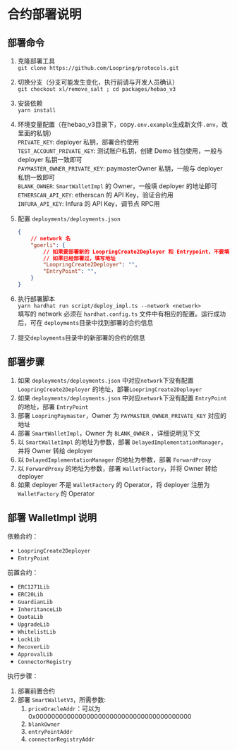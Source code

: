 #  合约部署说明

## 部署命令

1. 克隆部署工具  
   `git clone https://github.com/Loopring/protocols.git`
2. 切换分支（分支可能发生变化，执行前请与开发人员确认）   
   `git checkout xl/remove_salt ; cd packages/hebao_v3`
3. 安装依赖  
   `yarn install`
4. 环境变量配置（在hebao_v3目录下，copy`.env.example`生成新文件`.env`，改里面的私钥）  
   `PRIVATE_KEY`: deployer 私钥，部署合约使用  
   `TEST_ACCOUNT_PRIVATE_KEY`: 测试账户私钥，创建 Demo 钱包使用，一般与 deployer 私钥一致即可  
   `PAYMASTER_OWNER_PRIVATE_KEY`: paymasterOwner 私钥，一般与 deployer 私钥一致即可  
   `BLANK_OWNER`: `SmartWalletImpl` 的 Owner，一般填 deployer 的地址即可  
   `ETHERSCAN_API_KEY`: etherscan 的 API Key，验证合约用  
   `INFURA_API_KEY`: Infura 的 API Key，调节点 RPC用  
5. 配置 `deployments/deployments.json`  
    ```json
    {
        // network 名
        "goerli": {
            // 如果要部署新的 LoopringCreate2Deployer 和 Entrypoint，不要填写地址
            // 如果已经部署过，填写地址
            "LoopringCreate2Deployer": "",
            "EntryPoint": "",
        }
    }
    ```

6. 执行部署脚本  
   `yarn hardhat run script/deploy_impl.ts --network <network>`  
   填写的 network 必须在 `hardhat.config.ts` 文件中有相应的配置。运行成功后，可在 `deployments`目录中找到部署的合约信息
7. 提交`deployments`目录中的新部署的合约的信息

## 部署步骤

1. 如果 `deployments/deployments.json` 中对应`network`下没有配置 `LoopringCreate2Deployer` 的地址，部署`LoopringCreate2Deployer`
2. 如果 `deployments/deployments.json` 中对应`network`下没有配置 `EntryPoint` 的地址，部署 `EntryPoint`
3. 部署 `LoopringPaymaster`，Owner 为 `PAYMASTER_OWNER_PRIVATE_KEY` 对应的地址
4. 部署 `SmartWalletImpl`，Owner 为 `BLANK_OWNER` ，详细说明见下文
5. 以 `SmartWalletImpl` 的地址为参数，部署 `DelayedImplementationManager`，并将 Owner 转给 deployer
6. 以 `DelayedImplementationManager` 的地址为参数，部署 `ForwardProxy`
7. 以 `ForwardProxy` 的地址为参数，部署 `WalletFactory`，并将 Owner 转给 deployer
8. 如果 deployer 不是 `WalletFactory` 的 Operator，将 deployer 注册为 `WalletFactory` 的 Operator

## 部署 WalletImpl 说明

依赖合约：
* `LoopringCreate2Deployer`  
* `EntryPoint`  

前置合约：
* `ERC1271Lib`  
* `ERC20Lib`  
* `GuardianLib`  
* `InheritanceLib`  
* `QuotaLib`  
* `UpgradeLib`  
* `WhitelistLib`  
* `LockLib`  
* `RecoverLib`  
* `ApprovalLib`  
* `ConnectorRegistry`  

执行步骤：

1. 部署前置合约
2. 部署 `SmartWalletV3`，所需参数:
   1. `priceOracleAddr`：可以为 0x0000000000000000000000000000000000000000
   2. `blankOwner`
   3. `entryPointAddr`
   4. `connectorRegistryAddr`
